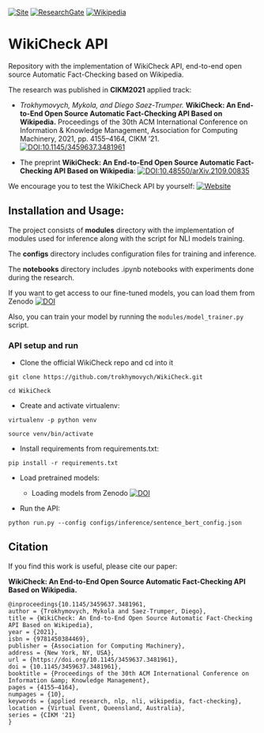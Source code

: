 [![Site](https://img.shields.io/badge/WikiCheck-API-2ea44f?style=for-the-badge)](https://nli.wmflabs.org/)
[![ResearchGate](https://img.shields.io/badge/ResearchGate-00CCBB?style=for-the-badge&logo=ResearchGate&logoColor=white)](https://www.researchgate.net/publication/356246861_WikiCheck_An_End-to-end_Open_Source_Automatic_Fact-Checking_API_based_on_Wikipedia)
[![Wikipedia](https://img.shields.io/badge/Wikipedia-%23000000.svg?style=for-the-badge&logo=wikipedia&logoColor=white)](https://meta.wikimedia.org/wiki/Research:Implementing_a_prototype_for_Automatic_Fact_Checking_in_Wikipedia)
# WikiCheck API

Repository with the implementation of WikiCheck API, end-to-end open source Automatic Fact-Checking based on Wikipedia.

The research was published in **CIKM2021** applied track:
- *Trokhymovych, Mykola, and Diego Saez-Trumper.* 
**WikiCheck: An End-to-End Open Source Automatic Fact-Checking API Based on Wikipedia.**
Proceedings of the 30th ACM International Conference on Information & Knowledge Management, 
Association for Computing Machinery, 2021, pp. 4155–4164, CIKM ’21.
[![DOI:10.1145/3459637.3481961](https://zenodo.org/badge/DOI/10.1145/3459637.3481961.svg)](https://dl.acm.org/doi/10.1145/3459637.3481961)

- The preprint **WikiCheck: An End-to-End Open Source Automatic Fact-Checking API Based on Wikipedia**: [![DOI:10.48550/arXiv.2109.00835](https://zenodo.org/badge/DOI/10.48550/arXiv.2109.00835.svg)](
https://doi.org/10.48550/arXiv.2109.00835)

We encourage you to test the WikiCheck API by yourself: [![Website](https://img.shields.io/website?style=flat-square&down_color=red&down_message=offline&label=WikiCheck&logo=WikiCheck&style=plastic&up_color=green&up_message=online&url=https%3A%2F%2Fnli.wmflabs.org%2F)](https://nli.wmflabs.org/)

## Installation and Usage: 
The project consists of **modules** directory with the implementation of modules 
used for inference along with the script for NLI models training. 

The **configs** directory includes configuration files for training and inference. 

The **notebooks** directory includes .ipynb notebooks with experiments done during the research.

If you want to get access to our fine-tuned models, you can load them from Zenodo [![DOI](https://zenodo.org/badge/DOI/10.5281/zenodo.11570607.svg)](https://doi.org/10.5281/zenodo.11570607)


Also, you can train your model by running the ```modules/model_trainer.py``` script. 


### API setup and run

- Clone the official WikiCheck repo and cd into it 

```git clone https://github.com/trokhymovych/WikiCheck.git```

```cd WikiCheck```

- Create and activate virtualenv: 

```virtualenv -p python venv```

```source venv/bin/activate```

- Install requirements from  requirements.txt:

```pip install -r requirements.txt```

- Load pretrained models:
    
    - Loading models from Zenodo [![DOI](https://zenodo.org/badge/DOI/10.5281/zenodo.11570607.svg)](https://doi.org/10.5281/zenodo.11570607)

- Run the API:

```python run.py --config configs/inference/sentence_bert_config.json```


## Citation
If you find this work is useful, please cite our paper:

**WikiCheck: An End-to-End Open Source Automatic Fact-Checking API Based on Wikipedia.**
```
@inproceedings{10.1145/3459637.3481961,
author = {Trokhymovych, Mykola and Saez-Trumper, Diego},
title = {WikiCheck: An End-to-End Open Source Automatic Fact-Checking API Based on Wikipedia},
year = {2021},
isbn = {9781450384469},
publisher = {Association for Computing Machinery},
address = {New York, NY, USA},
url = {https://doi.org/10.1145/3459637.3481961},
doi = {10.1145/3459637.3481961},
booktitle = {Proceedings of the 30th ACM International Conference on Information &amp; Knowledge Management},
pages = {4155–4164},
numpages = {10},
keywords = {applied research, nlp, nli, wikipedia, fact-checking},
location = {Virtual Event, Queensland, Australia},
series = {CIKM '21}
}
```
